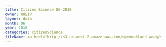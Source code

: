 ```yaml
---
title: Citizen Science 06-2010
owner: WOEIP
layout: data
month: 06
year: 2010
categories: citizenScience
fileName: <a href="http://s3-us-west-2.amazonaws.com/openoakland-woaq/shift_by_month/2010-06.csv">CSV here</a>
---
```


